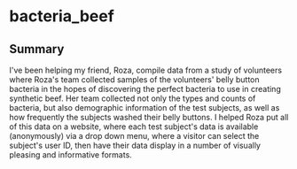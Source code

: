 # bacteria_beef

## Summary

I've been helping my friend, Roza, compile data from a study of volunteers where Roza's team collected samples of the volunteers' belly button bacteria in the hopes of discovering the perfect bacteria to use in creating synthetic beef. Her team collected not only the types and counts of bacteria, but also demographic information of the test subjects, as well as how frequently the subjects washed their belly buttons. I helped Roza put all of this data on a website, where each test subject's data is available (anonymously) via a drop down menu, where a visitor can select the subject's user ID, then have their data display in a number of visually pleasing and informative formats. 
